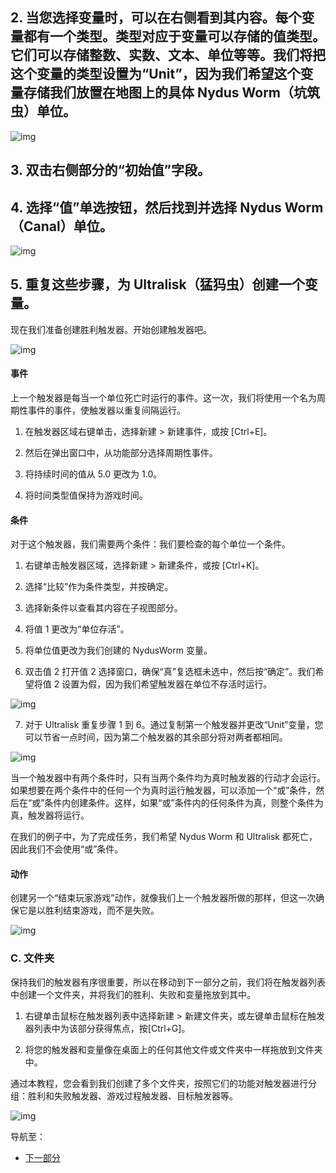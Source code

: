 ## 2. 当您选择变量时，可以在右侧看到其内容。每个变量都有一个类型。类型对应于变量可以存储的值类型。它们可以存储整数、实数、文本、单位等等。我们将把这个变量的类型设置为“Unit”，因为我们希望这个变量存储我们放置在地图上的具体 Nydus Worm（坑筑虫）单位。

![img](021-victory-newvariable.jpg)

## 3. 双击右侧部分的“初始值”字段。

## 4. 选择“值”单选按钮，然后找到并选择 Nydus Worm （Canal）单位。

![img](022-victory-selectnyduswormunit.jpg)

## 5. 重复这些步骤，为 Ultralisk（猛犸虫）创建一个变量。

现在我们准备创建胜利触发器。开始创建触发器吧。

![img](023-victory-newtrigger.jpg)

#### 事件

上一个触发器是每当一个单位死亡时运行的事件。这一次，我们将使用一个名为周期性事件的事件，使触发器以重复间隔运行。

1. 在触发器区域右键单击，选择新建 > 新建事件，或按 [Ctrl+E]。

2. 然后在弹出窗口中，从功能部分选择周期性事件。

3. 将持续时间的值从 5.0 更改为 1.0。

4. 将时间类型值保持为游戏时间。

#### 条件

对于这个触发器，我们需要两个条件：我们要检查的每个单位一个条件。

1. 右键单击触发器区域，选择新建 > 新建条件，或按 [Ctrl+K]。

2. 选择“比较”作为条件类型，并按确定。

3. 选择新条件以查看其内容在子视图部分。

4. 将值 1 更改为“单位存活”。

5. 将单位值更改为我们创建的 NydusWorm 变量。

6. 双击值 2 打开值 2 选择窗口，确保“真”复选框未选中，然后按“确定”。我们希望将值 2 设置为假，因为我们希望触发器在单位不存活时运行。

![img](024-victory-truecheckbox.jpg)

7. 对于 Ultralisk 重复步骤 1 到 6。通过复制第一个触发器并更改“Unit”变量，您可以节省一点时间，因为第二个触发器的其余部分将对两者都相同。

![img](025-victory-twoconditions.jpg)

当一个触发器中有两个条件时，只有当两个条件均为真时触发器的行动才会运行。如果想要在两个条件中的任何一个为真时运行触发器，可以添加一个“或”条件，然后在“或”条件内创建条件。这样，如果“或”条件内的任何条件为真，则整个条件为真，触发器将运行。

在我们的例子中，为了完成任务，我们希望 Nydus Worm 和 Ultralisk 都死亡，因此我们不会使用“或”条件。

#### 动作

创建另一个“结束玩家游戏”动作，就像我们上一个触发器所做的那样，但这一次确保它是以胜利结束游戏，而不是失败。

![img](026-victory-completedtrigger.jpg)

### C. 文件夹

保持我们的触发器有序很重要，所以在移动到下一部分之前，我们将在触发器列表中创建一个文件夹，并将我们的胜利、失败和变量拖放到其中。

1. 右键单击鼠标在触发器列表中选择新建 > 新建文件夹，或左键单击鼠标在触发器列表中为该部分获得焦点，按[Ctrl+G]。

2. 将您的触发器和变量像在桌面上的任何其他文件或文件夹中一样拖放到文件夹中。

通过本教程，您会看到我们创建了多个文件夹，按照它们的功能对触发器进行分组：胜利和失败触发器、游戏过程触发器、目标触发器等。

![img](027-newfolder-stuffinfolder.jpg)

导航至：

- [下一部分](../2)